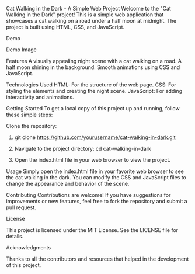 Cat Walking in the Dark - A Simple Web Project
Welcome to the "Cat Walking in the Dark" project! This is a simple web application that showcases a cat walking on a road under a half moon at midnight. The project is built using HTML, CSS, and JavaScript.

Demo

Demo Image<!-- Replace with an actual image link if available -->

Features
A visually appealing night scene with a cat walking on a road.
A half moon shining in the background.
Smooth animations using CSS and JavaScript.

Technologies Used
HTML: For the structure of the web page.
CSS: For styling the elements and creating the night scene.
JavaScript: For adding interactivity and animations.

Getting Started
To get a local copy of this project up and running, follow these simple steps:

Clone the repository:

1. git clone https://github.com/yourusername/cat-walking-in-dark.git

2. Navigate to the project directory:
cd cat-walking-in-dark

3. Open the index.html file in your web browser to view the project.


Usage
Simply open the index.html file in your favorite web browser to see the cat walking in the dark.
You can modify the CSS and JavaScript files to change the appearance and behavior of the scene.

Contributing
Contributions are welcome! If you have suggestions for improvements or new features, feel free to fork the repository and submit a pull request.

License

This project is licensed under the MIT License. See the LICENSE file for details.

Acknowledgments

Thanks to all the contributors and resources that helped in the development of this project.


